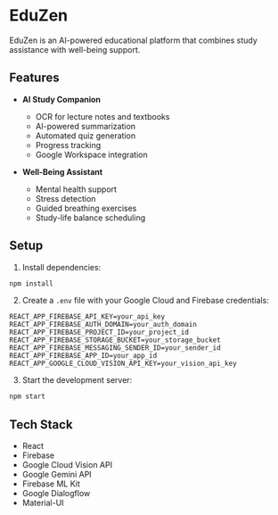 # EduZen

EduZen is an AI-powered educational platform that combines study assistance with well-being support.

## Features

- **AI Study Companion**
  - OCR for lecture notes and textbooks
  - AI-powered summarization
  - Automated quiz generation
  - Progress tracking
  - Google Workspace integration

- **Well-Being Assistant**
  - Mental health support
  - Stress detection
  - Guided breathing exercises
  - Study-life balance scheduling

## Setup

1. Install dependencies:
```bash
npm install
```

2. Create a `.env` file with your Google Cloud and Firebase credentials:
```
REACT_APP_FIREBASE_API_KEY=your_api_key
REACT_APP_FIREBASE_AUTH_DOMAIN=your_auth_domain
REACT_APP_FIREBASE_PROJECT_ID=your_project_id
REACT_APP_FIREBASE_STORAGE_BUCKET=your_storage_bucket
REACT_APP_FIREBASE_MESSAGING_SENDER_ID=your_sender_id
REACT_APP_FIREBASE_APP_ID=your_app_id
REACT_APP_GOOGLE_CLOUD_VISION_API_KEY=your_vision_api_key
```

3. Start the development server:
```bash
npm start
```

## Tech Stack

- React
- Firebase
- Google Cloud Vision API
- Google Gemini API
- Firebase ML Kit
- Google Dialogflow
- Material-UI
